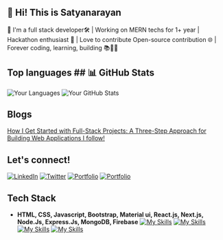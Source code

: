 ## 🚀 Hi! This is Satyanarayan
👋 I'm a full stack developer🛠️ | Working on MERN techs for 1+ year | Hackathon enthusiast 🚀 | Love to contribute Open-source contribution 🌐 | Forever coding, learning, building 📚👨‍💻
## Top languages                                                                             ## 📊 GitHub Stats
![Your Languages](https://github-readme-stats.vercel.app/api/top-langs/?username=satyadalei&layout=compact&theme=radical)                                                                                                                                                    ![Your GitHub Stats](https://github-readme-stats.vercel.app/api?username=satyadalei&show_icons=true&count_private=true&hide=prs&theme=radical)

## Blogs 
[How I Get Started with Full-Stack Projects: A Three-Step Approach for Building Web Applications I follow!](https://medium.com/@satyanarayandalei65/how-i-get-started-with-full-stack-projects-a-three-step-approach-for-building-web-applications-i-37411063285c)

## Let's connect!
[![LinkedIn](https://img.shields.io/badge/LinkedIn-blue?style=flat&logo=linkedin)](https://www.linkedin.com/in/satyadalei/)
[![Twitter](https://img.shields.io/badge/Twitter-blue?style=flat&logo=twitter)](https://twitter.com/Satyana17786386)
[![Portfolio](https://img.shields.io/badge/Portfolio-yellow?style=flat&logo=google-chrome)](https://satyadalei.github.io/portfolio/)
[![Portfolio](https://img.shields.io/badge/CV-black?style=flat&logo=google-chrome)](https://satyadalei.github.io/portfolio/contents/Satya_common_CV.pdf)

## Tech Stack
- **HTML, CSS, Javascript, Bootstrap, Material ui, React.js, Next.js, Node.Js, Express.Js, MongoDB, Firebase**
 [![My Skills](https://skillicons.dev/icons?i=html,css,js,bootstrap,materialui)](https://skillicons.dev)
  [![My Skills](https://skillicons.dev/icons?i=react,nextjs)](https://skillicons.dev)
  [![My Skills](https://skillicons.dev/icons?i=nodejs,expressjs,mongo,firebase)](https://skillicons.dev)
  [![My Skills](https://skillicons.dev/icons?i=git,github,figma,vscode)](https://skillicons.dev)  


